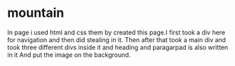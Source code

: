 # mountain
In page i used html and css them by created this page.I first took a div here for navigation and then did stealing in it. 
Then after that took a main div and took three different divs inside it and heading and paragarpad is also written in it
And put the image on the background. 
